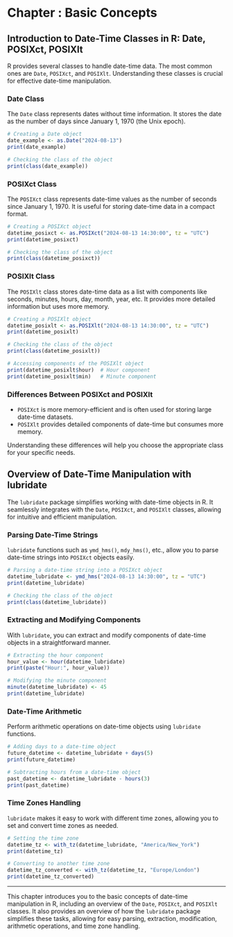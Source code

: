 # Chapter : Basic Concepts

## Introduction to Date-Time Classes in R: Date, POSIXct, POSIXlt

R provides several classes to handle date-time data. The most common ones are `Date`, `POSIXct`, and `POSIXlt`. Understanding these classes is crucial for effective date-time manipulation.

### Date Class

The `Date` class represents dates without time information. It stores the date as the number of days since January 1, 1970 (the Unix epoch).

```r
# Creating a Date object
date_example <- as.Date("2024-08-13")
print(date_example)

# Checking the class of the object
print(class(date_example))
```

### POSIXct Class

The `POSIXct` class represents date-time values as the number of seconds since January 1, 1970. It is useful for storing date-time data in a compact format.

```r
# Creating a POSIXct object
datetime_posixct <- as.POSIXct("2024-08-13 14:30:00", tz = "UTC")
print(datetime_posixct)

# Checking the class of the object
print(class(datetime_posixct))
```

### POSIXlt Class

The `POSIXlt` class stores date-time data as a list with components like seconds, minutes, hours, day, month, year, etc. It provides more detailed information but uses more memory.

```r
# Creating a POSIXlt object
datetime_posixlt <- as.POSIXlt("2024-08-13 14:30:00", tz = "UTC")
print(datetime_posixlt)

# Checking the class of the object
print(class(datetime_posixlt))

# Accessing components of the POSIXlt object
print(datetime_posixlt$hour)  # Hour component
print(datetime_posixlt$min)   # Minute component
```

### Differences Between POSIXct and POSIXlt

- `POSIXct` is more memory-efficient and is often used for storing large date-time datasets.
- `POSIXlt` provides detailed components of date-time but consumes more memory.

Understanding these differences will help you choose the appropriate class for your specific needs.

## Overview of Date-Time Manipulation with lubridate

The `lubridate` package simplifies working with date-time objects in R. It seamlessly integrates with the `Date`, `POSIXct`, and `POSIXlt` classes, allowing for intuitive and efficient manipulation.

### Parsing Date-Time Strings

`lubridate` functions such as `ymd_hms()`, `mdy_hms()`, etc., allow you to parse date-time strings into `POSIXct` objects easily.

```r
# Parsing a date-time string into a POSIXct object
datetime_lubridate <- ymd_hms("2024-08-13 14:30:00", tz = "UTC")
print(datetime_lubridate)

# Checking the class of the object
print(class(datetime_lubridate))
```

### Extracting and Modifying Components

With `lubridate`, you can extract and modify components of date-time objects in a straightforward manner.

```r
# Extracting the hour component
hour_value <- hour(datetime_lubridate)
print(paste("Hour:", hour_value))

# Modifying the minute component
minute(datetime_lubridate) <- 45
print(datetime_lubridate)
```

### Date-Time Arithmetic

Perform arithmetic operations on date-time objects using `lubridate` functions.

```r
# Adding days to a date-time object
future_datetime <- datetime_lubridate + days(5)
print(future_datetime)

# Subtracting hours from a date-time object
past_datetime <- datetime_lubridate - hours(3)
print(past_datetime)
```

### Time Zones Handling

`lubridate` makes it easy to work with different time zones, allowing you to set and convert time zones as needed.

```r
# Setting the time zone
datetime_tz <- with_tz(datetime_lubridate, "America/New_York")
print(datetime_tz)

# Converting to another time zone
datetime_tz_converted <- with_tz(datetime_tz, "Europe/London")
print(datetime_tz_converted)
```

---

This chapter introduces you to the basic concepts of date-time manipulation in R, including an overview of the `Date`, `POSIXct`, and `POSIXlt` classes. It also provides an overview of how the `lubridate` package simplifies these tasks, allowing for easy parsing, extraction, modification, arithmetic operations, and time zone handling.
